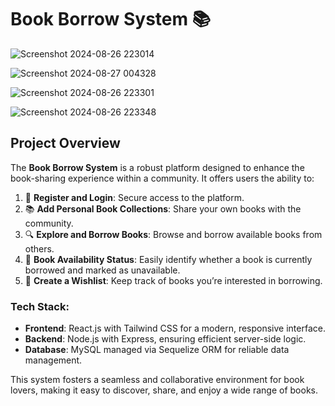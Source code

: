 # Book Borrow System 📚
![Screenshot 2024-08-26 223014](https://github.com/user-attachments/assets/ca11acc5-3321-43fb-b4d4-e21691751bfa)

![Screenshot 2024-08-27 004328](https://github.com/user-attachments/assets/e8983af7-1e46-47e8-b155-582b28170e9f)

![Screenshot 2024-08-26 223301](https://github.com/user-attachments/assets/590cd94f-f868-498a-a915-fdfd72d0d212)

![Screenshot 2024-08-26 223348](https://github.com/user-attachments/assets/97dccc96-2f2f-4dc3-8c1b-437ebfc71c2c)

## Project Overview

The **Book Borrow System** is a robust platform designed to enhance the book-sharing experience within a community. It offers users the ability to:

1. 🔐 **Register and Login**: Secure access to the platform.
2. 📚 **Add Personal Book Collections**: Share your own books with the community.
3. 🔍 **Explore and Borrow Books**: Browse and borrow available books from others.
4. 🚫 **Book Availability Status**: Easily identify whether a book is currently borrowed and marked as unavailable.
5. 📑 **Create a Wishlist**: Keep track of books you’re interested in borrowing.

### Tech Stack:
- **Frontend**: React.js with Tailwind CSS for a modern, responsive interface.
- **Backend**: Node.js with Express, ensuring efficient server-side logic.
- **Database**: MySQL managed via Sequelize ORM for reliable data management.

This system fosters a seamless and collaborative environment for book lovers, making it easy to discover, share, and enjoy a wide range of books.
